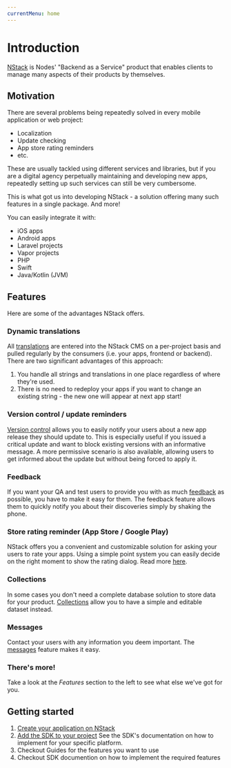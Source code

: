 ```yaml
---
currentMenu: home
---
```


# Introduction
[NStack](https://nstack.io/) is Nodes' "Backend as a Service" product that enables clients to manage many aspects of their products by themselves.

## Motivation

There are several problems being repeatedly solved in every mobile application or web project: 
- Localization
- Update checking
- App store rating reminders
- etc.

These are usually tackled using different services and libraries, but if you are a digital agency perpetually maintaining and developing new apps, repeatedly setting up such services can still be very cumbersome. 

This is what got us into developing NStack - a solution offering many such features in a single package. And more! 

You can easily integrate it with:
- iOS apps 
- Android apps
- Laravel projects
- Vapor projects
- PHP 
- Swift 
- Java/Kotlin (JVM)

## Features

Here are some of the advantages NStack offers.

### Dynamic translations

All [translations](.../../docs/features/localize.html) are entered into the NStack CMS on a per-project basis and pulled regularly by the consumers (i.e. your apps, frontend or backend). There are two significant advantages of this approach: 
1. You handle all strings and translations in one place regardless of where they're used.
2. There is no need to redeploy your apps if you want to change an existing string - the new one will appear at next app start!

### Version control / update reminders 

[Version control](.../../docs/features/version-control.html) allows you to easily notify your users about a new app release they should update to. This is especially useful if you issued a critical update and want to block existing versions with an informative message. A more permissive scenario is also available, allowing users to get informed about the update but without being forced to apply it.  

### Feedback 

If you want your QA and test users to provide you with as much [feedback](.../../docs/features/feedback.html) as possible, you have to make it easy for them. The feedback feature allows them to quickly notify you about their discoveries simply by shaking the phone. 

### Store rating reminder (App Store / Google Play)

NStack offers you a convenient and customizable solution for asking your users to rate your apps. Using a simple point system you can easily decide on the right moment to show the rating dialog. Read more [here](.../../docs/features/rate-reminder.html).

### Collections 

In some cases you don't need a complete database solution to store data for your product. [Collections](.../../docs/features/collections.html) allow you to have a simple and editable dataset instead. 

### Messages

Contact your users with any information you deem important. The [messages](.../../docs/features/messages.html) feature makes it easy.

### There's more! 

Take a look at the _Features_ section to the left to see what else we've got for you.



## Getting started
1. [Create your application on NStack](.../../docs/guides/Non-devs/getting-started.html)
2. [Add the SDK to your project](.../../docs/sdks.html) See the SDK's documentation on how to implement for your specific platform.
3. Checkout Guides for the features you want to use
4. Checkout SDK documention on how to implement the required features
